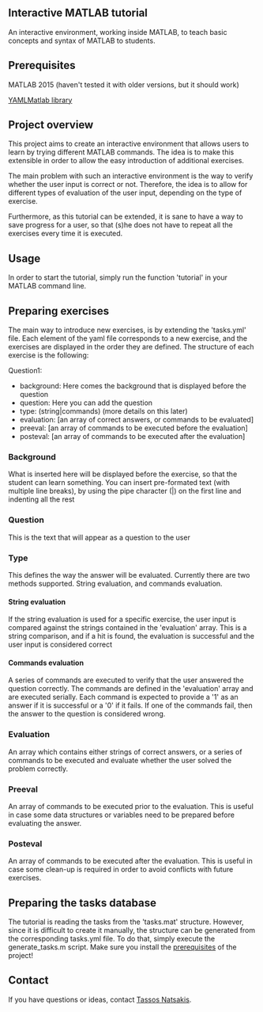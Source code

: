 ## Interactive MATLAB tutorial

An interactive environment, working inside MATLAB, to teach basic concepts and syntax of MATLAB to students.

## Prerequisites

MATLAB 2015 (haven't tested it with older versions, but it should work)

[YAMLMatlab library](https://github.com/beckel/nilm-eval/tree/master/Matlab/lib/YAMLMatlab_0.4.3)

## Project overview

This project aims to create an interactive environment that allows users to learn by trying different MATLAB commands. The idea is to make this extensible in order to allow the easy introduction of additional exercises.

The main problem with such an interactive environment is the way to verify whether the user input is correct or not. Therefore, the idea is to allow for different types of evaluation of the user input, depending on the type of exercise.

Furthermore, as this tutorial can be extended, it is sane to have a way to save progress for a user, so that (s)he does not have to repeat all the exercises every time it is executed.

## Usage

In order to start the tutorial, simply run the function 'tutorial' in your MATLAB command line.

## Preparing exercises

The main way to introduce new exercises, is by extending the 'tasks.yml' file. Each element of the yaml file corresponds to a new exercise, and the exercises are displayed in the order they are defined. The structure of each exercise is the following:

Question1:
  * background: Here comes the background that is displayed before the question
  * question: Here you can add the question
  * type: (string|commands) (more details on this later)
  * evaluation: [an array of correct answers, or commands to be evaluated]
  * preeval: [an array of commands to be executed before the evaluation]
  * posteval: [an array of commands to be executed after the evaluation]

### Background

What is inserted here will be displayed before the exercise, so that the student can learn something. You can insert pre-formated text (with multiple line breaks), by using the pipe character (|) on the first line and indenting all the rest

### Question

This is the text that will appear as a question to the user

### Type

This defines the way the answer will be evaluated. Currently there are two methods supported. String evaluation, and commands evaluation.

#### String evaluation

If the string evaluation is used for a specific exercise, the user input is compared against the strings contained in the 'evaluation' array. This is a string comparison, and if a hit is found, the evaluation is successful and the user input is considered correct

#### Commands evaluation

A series of commands are executed to verify that the user answered the question correctly. The commands are defined in the 'evaluation' array and are executed serially. Each command is expected to provide a '1' as an answer if it is successful or a '0' if it fails. If one of the commands fail, then the answer to the question is considered wrong.

### Evaluation

An array which contains either strings of correct answers, or a series of commands to be executed and evaluate whether the user solved the problem correctly.

### Preeval

An array of commands to be executed prior to the evaluation. This is useful in case some data structures or variables need to be prepared before evaluating the answer.

### Posteval

An array of commands to be executed after the evaluation. This is useful in case some clean-up is required in order to avoid conflicts with future exercises.

## Preparing the tasks database

The tutorial is reading the tasks from the 'tasks.mat' structure. However, since it is difficult to create it manually, the structure can be generated from the corresponding tasks.yml file. To do that, simply execute the generate_tasks.m script. Make sure you install the [prerequisites](#prerequisites) of the project!

## Contact

If you have questions or ideas, contact [Tassos Natsakis](https://www.natsakis.com).
